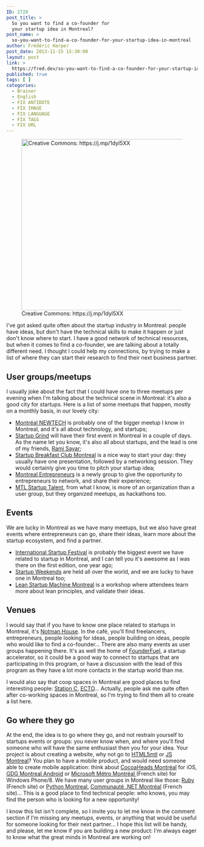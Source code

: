 ```yaml
---
ID: 2728
post_title: >
  So you want to find a co-founder for
  your startup idea in Montreal?
post_name: >
  so-you-want-to-find-a-co-founder-for-your-startup-idea-in-montreal
author: Frédéric Harper
post_date: 2013-11-15 15:30:00
layout: post
link: >
  https://fred.dev/so-you-want-to-find-a-co-founder-for-your-startup-idea-in-montreal/
published: true
tags: [ ]
categories:
  - Brainer
  - English
  - FIX ANTIDOTE
  - FIX IMAGE
  - FIX LANGUAGE
  - FIX TAGS
  - FIX URL
---
```

<figure><img alt="Creative Commons: https://j.mp/1dyl5XX" src="http://fred.dev/wp-content/uploads/2013/11/idea-600x450.jpg" width="600" height="450"/><figcaption> Creative Commons: https://j.mp/1dyl5XX</figcaption></figure><p>I've got asked quite often about the startup industry in Montreal: people have ideas, but don't have the technical skills to make it happen or just don't know where to start. I have a good network of technical resources, but when it comes to find a co-founder, we are talking about a totally different need. I thought I could help my connections, by trying to make a list of where they can start their research to find their next business partner.</p><h2>User groups/meetups</h2><p>I usually joke about the fact that I could have one to three meetups per evening when I'm talking about the technical scene in Montreal: it's also a good city for startups. Here is a list of some meetups that happen, mostly on a monthly basis, in our lovely city:</p><ul><li><a href="https://www.meetup.com/mltnewtech/" target="_blank" rel="noopener noreferrer">Montréal NEWTECH</a> is probably one of the bigger meetup I know in Montreal, and it's all about technology, and startups;</li><li><a href="https://www.meetup.com/Startup-Grind-Montreal/" target="_blank" rel="noopener noreferrer">Startup Grind</a> will have their first event in Montreal in a couple of days. As the name let you know, it's also all about startups, and the lead is one of my friends, <a href="https://ramisayar.com/" target="_blank" rel="noopener noreferrer">Rami Sayar</a>;</li><li><a href="https://startupbreakfastclub.com/event/montreal/" target="_blank" rel="noopener noreferrer">Startup Breakfast Club Montreal</a> is a nice way to start your day: they usually have one presentation, followed by a networking session. They would certainly give you time to pitch your startup idea;</li><li><a href="https://www.meetup.com/Montreal-Entrepreneurs/" target="_blank" rel="noopener noreferrer">Montreal Entrepreneurs</a> is a newly group to give the opportunity to entrepreneurs to network, and share their experience;</li><li><a href="https://mtlstartuptalent.com/" target="_blank" rel="noopener noreferrer">MTL Startup Talent</a>, from what I know, is more of an organization than a user group, but they organized meetups, as hackathons too.</li></ul><h2>Events</h2><p>We are lucky in Montreal as we have many meetups, but we also have great events where entrepreneurs can go, share their ideas, learn more about the startup ecosystem, and find a partner.</p><ul><li><a href="https://startupfestival.com/" target="_blank" rel="noopener noreferrer">International Startup Festival</a> is probably the biggest event we have related to startup in Montreal, and I can tell you it's awesome as I was there on the first edition, one year ago;</li><li><a href="http://communities.techstars.com/canada/montreal/startup-weekend/" target="_blank" rel="noopener noreferrer">Startup Weekends</a> are held all over the world, and we are lucky to have one in Montreal too;</li><li><a href="https://www.leanstartupmachine.com/" target="_blank" rel="noopener noreferrer">Lean Startup Machine Montreal</a> is a workshop where attendees learn more about lean principles, and validate their ideas.</li></ul><h2>Venues</h2><p>I would say that if you have to know one place related to startups in Montreal, it's <a href="https://notman.org" target="_blank" rel="noopener noreferrer">Notman House</a>. In the café, you'll find freelancers, entrepreneurs, people looking for ideas, people building on ideas, people who would like to find a co-founder... There are also many events as user groups happening there. It's as well the home of <a href="https://founderfuel.com/en/" target="_blank" rel="noopener noreferrer">FounderFuel</a>, a startup accelerator, so it could be a good way to connect to startups that are participating in this program, or have a discussion with the lead of this program as they have a lot more contacts in the startup world than me.</p><p>I would also say that coop spaces in Montreal are good places to find interesting people: <a href="https://www.station-c.com/" target="_blank" rel="noopener noreferrer">Station C</a>, <a href="http://ecto.coop" target="_blank" rel="noopener noreferrer">ECTO</a>... Actually, people ask me quite often after co-working spaces in Montreal, so I'm trying to find them all to create a list here.</p><h2>Go where they go</h2><p>At the end, the idea is to go where they go, and not restrain yourself to startups events or groups: you never know when, and where you'll find someone who will have the same enthusiast then you for your idea. Your project is about creating a website, why not go to <a href="https://www.meetup.com/HTML5mtl/" target="_blank" rel="noopener noreferrer">HTML5mtl</a> or <a href="https://js-montreal.org/" target="_blank" rel="noopener noreferrer">JS Montreal</a>? You plan to have a mobile product, and would need someone able to create mobile application: think about <a href="https://cocoaheadsmtl.com/" target="_blank" rel="noopener noreferrer">CocoaHeads Montréal</a> for iOS, <a href="https://android-montreal.com/" target="_blank" rel="noopener noreferrer">GDG Montreal Android</a> or <a href="https://www.msmmtl.org/" target="_blank" rel="noopener noreferrer">Microsoft Métro Montréal </a>(French site) for Windows Phone/8. We have many user groups in Montreal like those: <a href="https://www.montrealrb.com/" target="_blank" rel="noopener noreferrer">Ruby</a> (French site) or <a href="https://montrealpython.org/" target="_blank" rel="noopener noreferrer">Python Montreal</a>, <a href="https://www.meetup.com/dotnetmontreal/" target="_blank" rel="noopener noreferrer">Communauté .NET Montréal</a> (French site)... This is a good place to find technical people: who knows, you may find the person who is looking for a new opportunity!</p><p>I know this list isn't complete, so I invite you to let me know in the comment section if I'm missing any meetups, events, or anything that would be useful for someone looking for their next partner... I hope this list will be handy, and please, let me know if you are building a new product: I'm always eager to know what the great minds in Montreal are working on!</p> 